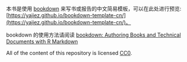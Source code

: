 本书是使用 [bookdown](https://bookdown.org/home/about.html) 来写书或报告的中文简易模板，可以在此处进行预览: [https://yajiez.github.io/bookdown-template-cn/](https://yajiez.github.io/bookdown-template-cn/)。

bookdown 的使用方法请阅读 [bookdown: Authoring Books and Technical Documents with R Markdown](https://bookdown.org/yihui/bookdown/)

All of the content of this repository is licensed [CC0](https://creativecommons.org/publicdomain/zero/1.0/).


